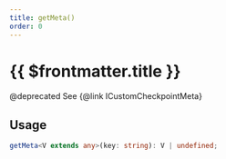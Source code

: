 ```yaml
---
title: getMeta()
order: 0
---
```


# {{ $frontmatter.title }}

@deprecated See {@link ICustomCheckpointMeta} 

## Usage

```ts
getMeta<V extends any>(key: string): V | undefined;
```
